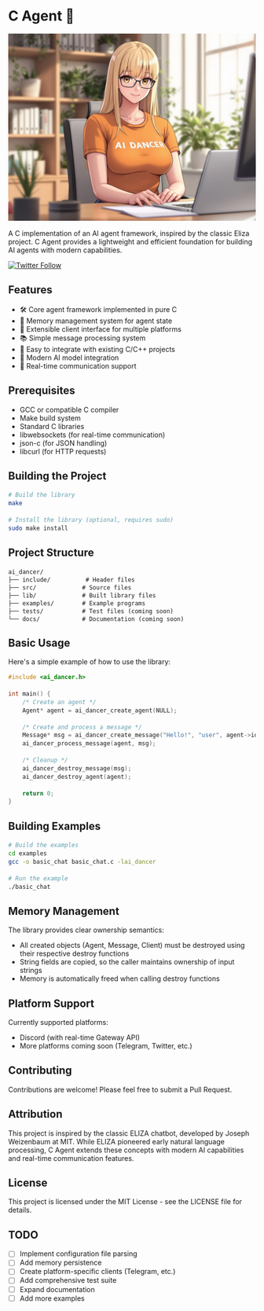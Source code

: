 # C Agent 🤖

![C Agent Logo](docs/assets/project.jpg)

A C implementation of an AI agent framework, inspired by the classic Eliza project. C Agent provides a lightweight and efficient foundation for building AI agents with modern capabilities.

[![Twitter Follow](https://img.shields.io/twitter/follow/Kurokocchi_dev?style=social)](https://twitter.com/Kurokocchi_dev)

## Features

- 🛠️ Core agent framework implemented in pure C
- 💾 Memory management system for agent state
- 🔗 Extensible client interface for multiple platforms
- 📚 Simple message processing system
- 🚀 Easy to integrate with existing C/C++ projects
- 🧠 Modern AI model integration
- 🔄 Real-time communication support

## Prerequisites

- GCC or compatible C compiler
- Make build system
- Standard C libraries
- libwebsockets (for real-time communication)
- json-c (for JSON handling)
- libcurl (for HTTP requests)

## Building the Project

```bash
# Build the library
make

# Install the library (optional, requires sudo)
sudo make install
```

## Project Structure

```
ai_dancer/
├── include/          # Header files
├── src/             # Source files
├── lib/             # Built library files
├── examples/        # Example programs
├── tests/           # Test files (coming soon)
└── docs/            # Documentation (coming soon)
```

## Basic Usage

Here's a simple example of how to use the library:

```c
#include <ai_dancer.h>

int main() {
    /* Create an agent */
    Agent* agent = ai_dancer_create_agent(NULL);

    /* Create and process a message */
    Message* msg = ai_dancer_create_message("Hello!", "user", agent->id);
    ai_dancer_process_message(agent, msg);

    /* Cleanup */
    ai_dancer_destroy_message(msg);
    ai_dancer_destroy_agent(agent);

    return 0;
}
```

## Building Examples

```bash
# Build the examples
cd examples
gcc -o basic_chat basic_chat.c -lai_dancer

# Run the example
./basic_chat
```

## Memory Management

The library provides clear ownership semantics:

- All created objects (Agent, Message, Client) must be destroyed using their respective destroy functions
- String fields are copied, so the caller maintains ownership of input strings
- Memory is automatically freed when calling destroy functions

## Platform Support

Currently supported platforms:

- Discord (with real-time Gateway API)
- More platforms coming soon (Telegram, Twitter, etc.)

## Contributing

Contributions are welcome! Please feel free to submit a Pull Request.

## Attribution

This project is inspired by the classic ELIZA chatbot, developed by Joseph Weizenbaum at MIT. While ELIZA pioneered early natural language processing, C Agent extends these concepts with modern AI capabilities and real-time communication features.

## License

This project is licensed under the MIT License - see the LICENSE file for details.

## TODO

- [ ] Implement configuration file parsing
- [ ] Add memory persistence
- [ ] Create platform-specific clients (Telegram, etc.)
- [ ] Add comprehensive test suite
- [ ] Expand documentation
- [ ] Add more examples
